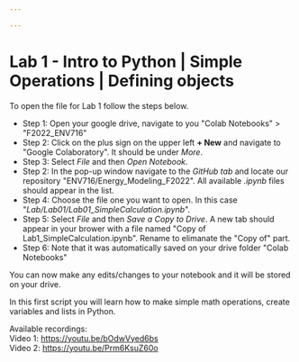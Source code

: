 ```yaml
---

---
```


# Lab 1 - Intro to Python | Simple Operations | Defining objects

To open the file for Lab 1 follow the steps below.

* Step 1: Open your google drive, navigate to you "Colab Notebooks" > "F2022_ENV716" <br>
* Step 2: Click on the plus sign on the upper left **+ New** and navigate to "Google Colaboratory". It should be under *More*. <br>
* Step 3: Select *File* and then *Open Notebook*. <br>
* Step 2: In the pop-up window navigate to the *GitHub tab* and locate our repository "ENV716/Energy_Modeling_F2022". All available *.ipynb* files should appear in the list. <br>
* Step 4: Choose the file one you want to open. In this case "*Lab/Lab01/Lab01_SimpleCalculation.ipynb*".
* Step 5: Select *File* and then *Save a Copy to Drive*. A new tab should appear in your brower with a file named "Copy of Lab1_SimpleCalculation.ipynb". Rename to elimanate the "Copy of" part.
* Step 6: Note that it was automatically saved on your drive folder "Colab Notebooks"

You can now make any edits/changes to your notebook and it will be stored on your drive. <br>

In this first script you will learn how to make simple math operations, create variables and lists in Python.

Available recordings: <br>
Video 1: https://youtu.be/bOdwVyed6bs <br>
Video 2: https://youtu.be/Prm6KsuZ60o <br>
